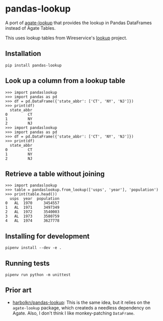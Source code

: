 pandas-lookup
=============

A port of [agate-lookup](https://github.com/wireservice/agate-lookup) that provides the lookup in Pandas DataFrames instead of Agate Tables.

This uses lookup tables from Wireservice's [lookup](https://github.com/wireservice/lookup) project.

Installation
------------

```
pip install pandas-lookup
```

Look up a column from a lookup table
------------------------------------

```
>>> import pandaslookup
>>> import pandas as pd
>>> df = pd.DataFrame({'state_abbr': ['CT', 'NY', 'NJ']})
>>> print(df)
  state_abbr
0         CT
1         NY
2         NJ
>>> import pandaslookup
>>> import pandas as pd
>>> df = pd.DataFrame({'state_abbr': ['CT', 'NY', 'NJ']})
>>> print(df)
  state_abbr
0         CT
1         NY
2         NJ
```

Retrieve a table without joining
--------------------------------

```
>>> import pandaslookup
>>> table = pandaslookup.from_lookup(['usps', 'year'], 'population')
>>> print(table.head())
  usps  year  population
0   AL  1970     3454557
1   AL  1971     3497349
2   AL  1972     3540003
3   AL  1973     3580759
4   AL  1974     3627778
```

Installing for development
--------------------------

```
pipenv install --dev -e .
```

Running tests
-------------

```
pipenv run python -m unittest
```

Prior art
---------

- [harbolkn/pandas-lookup](https://github.com/harbolkn/pandas-lookup): This is the same idea, but it relies on the `agate-lookup` package, which createds a needless dependency on Agate. Also, I don't think I like monkey-patching `DataFrame`.
